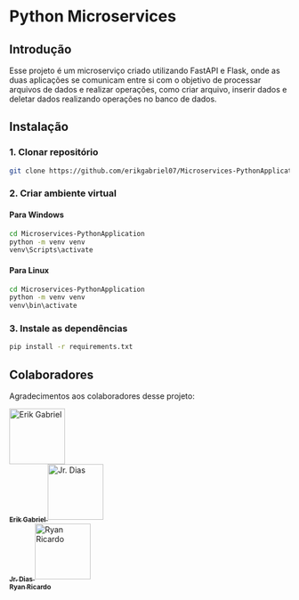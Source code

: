 # Python Microservices

## Introdução

Esse projeto é um microserviço criado utilizando FastAPI e Flask, onde as duas aplicações
se comunicam entre si com o objetivo de processar arquivos de dados e realizar operações, 
como criar arquivo, inserir dados e deletar dados realizando operações no banco de dados.

## Instalação
### 1. Clonar repositório
```bash
git clone https://github.com/erikgabriel07/Microservices-PythonApplication
```

### 2. Criar ambiente virtual
#### Para Windows
```bash
cd Microservices-PythonApplication
python -m venv venv
venv\Scripts\activate
```
#### Para Linux
```bash
cd Microservices-PythonApplication
python -m venv venv
venv\bin\activate
```

### 3. Instale as dependências
```bash
pip install -r requirements.txt
```
## Colaboradores

Agradecimentos aos colaboradores desse projeto:

<p align="left">
  <a href="https://github.com/erikgabriel07">
    <img src="https://github.com/erikgabriel07.png?size=100" alt="Erik Gabriel" width="100" style="margin-rigth: 15px;" />
    <br/>
    <sub><b>Erik Gabriel</b></sub>
  </a>
  <a href="https://github.com/jrdiasdev">
    <img src="https://github.com/jrdiasdev.png?size=100" alt="Jr. Dias" width="100" style="margin-rigth: 15px;" />
    <br/>
    <sub><b>Jr. Dias</b></sub>
  </a>
  <a href="https://github.com/ryanricardoo">
    <img src="https://github.com/ryanricardoo.png?size=100" alt="Ryan Ricardo" width="100" style="margin-rigth: 15px;" />
    <br/>
    <sub><b>Ryan Ricardo</b></sub>
  </a>
</p>
